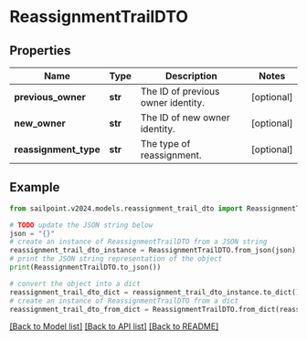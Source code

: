 # ReassignmentTrailDTO


## Properties

Name | Type | Description | Notes
------------ | ------------- | ------------- | -------------
**previous_owner** | **str** | The ID of previous owner identity. | [optional] 
**new_owner** | **str** | The ID of new owner identity. | [optional] 
**reassignment_type** | **str** | The type of reassignment. | [optional] 

## Example

```python
from sailpoint.v2024.models.reassignment_trail_dto import ReassignmentTrailDTO

# TODO update the JSON string below
json = "{}"
# create an instance of ReassignmentTrailDTO from a JSON string
reassignment_trail_dto_instance = ReassignmentTrailDTO.from_json(json)
# print the JSON string representation of the object
print(ReassignmentTrailDTO.to_json())

# convert the object into a dict
reassignment_trail_dto_dict = reassignment_trail_dto_instance.to_dict()
# create an instance of ReassignmentTrailDTO from a dict
reassignment_trail_dto_from_dict = ReassignmentTrailDTO.from_dict(reassignment_trail_dto_dict)
```
[[Back to Model list]](../README.md#documentation-for-models) [[Back to API list]](../README.md#documentation-for-api-endpoints) [[Back to README]](../README.md)



